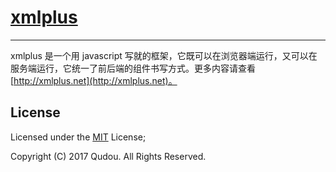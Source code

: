 # [xmlplus](http://xmlplus.net)

------

xmlplus 是一个用 javascript 写就的框架，它既可以在浏览器端运行，又可以在服务端运行，它统一了前后端的组件书写方式。更多内容请查看 [http://xmlplus.net](http://xmlplus.net)。

## License

Licensed under the [MIT](http://opensource.org/licenses/MIT) License;

Copyright (C) 2017 Qudou. All Rights Reserved.